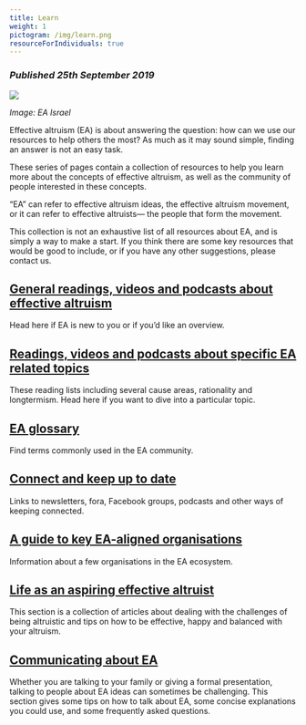 ```yaml
---
title: Learn
weight: 1
pictogram: /img/learn.png
resourceForIndividuals: true
---
```

### _Published 25th September 2019_

<p class="large_image_wrapper">
<img src="/img/learneaisrael.png" />
</p>

_Image: EA Israel_

Effective altruism (EA) is about answering the question: how can we use our resources to help others the most? As much as it may sound simple, finding an answer is not an easy task.

These series of pages contain a collection of resources to help you learn more about the concepts of effective altruism, as well as the community of people interested in these concepts.

“EA” can refer to effective altruism ideas, the effective altruism movement, or it can refer to effective altruists— the people that form the movement.

This collection is not an exhaustive list of all resources about EA, and is simply a way to make a start. If you think there are some key resources that would be good to include, or if you have any other suggestions, please contact us.

## [General readings, videos and podcasts about effective altruism](/learn/about-ea/)
Head here if EA is new to you or if you’d like an overview.

## [Readings, videos and podcasts about specific EA related topics](/learn/reading-lists/)
These reading lists including several cause areas, rationality and longtermism. Head here if you want to dive into a particular topic.

## [EA glossary](/learn/glossary/)
Find terms commonly used in the EA community.

## [Connect and keep up to date](/learn/connect/)
Links to newsletters, fora, Facebook groups, podcasts and other ways of keeping connected.

## [A guide to key EA-aligned organisations](/learn/orgs/)
Information about a few organisations in the EA ecosystem.

## [Life as an aspiring effective altruist](/learn/life)
This section is a collection of articles about dealing with the challenges of being altruistic and tips on how to be effective, happy and balanced with your altruism.

## [Communicating about EA](/learn/communicate-ea/)
Whether you are talking to your family or giving a formal presentation, talking to people about EA ideas can sometimes be challenging. This section gives some tips on how to talk about EA, some concise explanations you could use, and some frequently asked questions.
